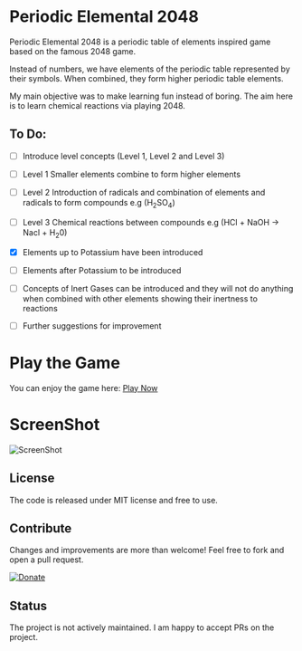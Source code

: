 # Periodic Elemental 2048

Periodic Elemental 2048 is a periodic table of elements inspired game based on the famous 2048 game.

Instead of numbers, we have elements of the periodic table represented by their symbols. When combined, they form higher periodic table elements.

My main objective was to make learning fun instead of boring. The aim here is to learn chemical reactions via playing 2048.

## To Do:

- [ ] Introduce level concepts (Level 1, Level 2 and Level 3)
- [ ] Level 1 Smaller elements combine to form higher elements
- [ ] Level 2 Introduction of radicals and combination of elements and radicals to form compounds e.g (H<sub>2</sub>SO<sub>4</sub>)
- [ ] Level 3 Chemical reactions between compounds e.g (HCl + NaOH -> Nacl + H<sub>2</sub>0)
- [X] Elements up to Potassium have been introduced
- [ ] Elements after Potassium to be introduced
- [ ] Concepts of Inert Gases can be introduced and they will not do anything when combined with other elements showing their inertness to reactions
- [ ] Further suggestions for improvement


# Play the Game
You can enjoy the game here: [Play Now](http://griffintaur.github.io/Periodic-Elemental-2048/)

# ScreenShot
![ScreenShot](https://raw.githubusercontent.com/Griffintaur/Periodic-Elemental-2048/master/images/screenshot.JPG)

## License
The code is released under MIT license and free to use.

## Contribute
Changes and improvements are more than welcome! Feel free to fork and open a pull request.

  [![Donate](https://raw.githubusercontent.com/stefan-niedermann/paypal-donate-button/master/paypal-donate-button.png)](https://www.paypal.me/kitabkalam/25usd)

## Status
The project is not actively maintained. I am happy to accept PRs on the project.
